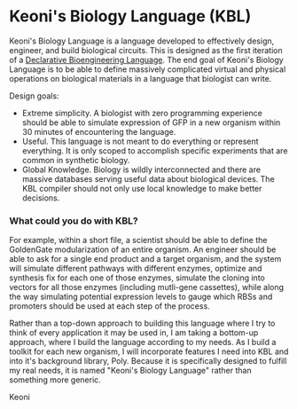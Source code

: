 # Keoni's Biology Language (KBL)

Keoni's Biology Language is a language developed to effectively design, engineer, and build biological circuits. This is designed as the first iteration of a [Declarative Bioengineering Language](https://docs.google.com/document/d/1odf8q7ir9NsS0zPvArEg0j0WepEAOGAATOkvQpZgW7s/edit). The end goal of Keoni's Biology Language is to be able to define massively complicated virtual and physical operations on biological materials in a language that biologist can write.

Design goals:
- Extreme simplicity. A biologist with zero programming experience should be able to simulate expression of GFP in a new organism within 30 minutes of encountering the language.
- Useful. This language is not meant to do everything or represent everything. It is only scoped to accomplish specific experiments that are common in synthetic biology.
- Global Knowledge. Biology is wildly interconnected and there are massive databases serving useful data about biological devices. The KBL compiler should not only use local knowledge to make
 better decisions.

### What could you do with KBL?
For example, within a short file, a scientist should be able to define the GoldenGate modularization of an entire organism. An engineer should be able to ask for a single end product and a target organism, and the system will simulate different pathways with different enzymes, optimize and synthesis fix for each one of those enzymes, simulate the cloning into vectors for all those enzymes (including mutli-gene cassettes), while along the way simulating potential expression levels to gauge which RBSs and promoters should be used at each step of the process. 

Rather than a top-down approach to building this language where I try to think of every application it may be used in, I am taking a bottom-up approach, where I build the language according to my needs. As I build a toolkit for each new organism, I will incorporate features I need into KBL and into it's background library, Poly. Because it is specifically designed to fulfill my real needs, it is named "Keoni's Biology Language" rather than something more generic. 

Keoni
